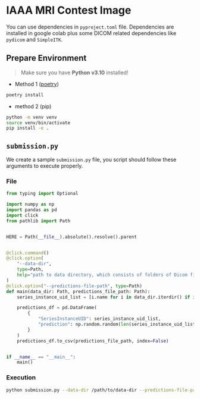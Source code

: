 # IAAA MRI Contest Image

You can use dependencies in `pyproject.toml` file. Dependencies are installed in google colab plus some DICOM related dependencies like `pydicom` and `SimpleITK`.


## Prepare Environment

> Make sure you have **Python v3.10** installed!

- Method 1 ([poetry](https://python-poetry.org/docs/#installation))

```bash
poetry install
```

- method 2 (pip)

```bash
python -m venv venv
source venv/bin/activate
pip install -e .
```

## `submission.py`

We create a sample `submission.py` file, you script should follow these arguments to execute properly.

### File

```python
from typing import Optional

import numpy as np
import pandas as pd
import click
from pathlib import Path


HERE = Path(__file__).absolute().resolve().parent


@click.command()
@click.option(
    "--data-dir",
    type=Path,
    help="path to data directory, which consists of folders of Dicom files, each one corresponding to a Dicom series.",
)
@click.option("--predictions-file-path", type=Path)
def main(data_dir: Path, predictions_file_path: Path):
    series_instance_uid_list = [i.name for i in data_dir.iterdir() if i.is_dir()]

    predictions_df = pd.DataFrame(
        {
            "SeriesInstanceUID": series_instance_uid_list,
            "prediction": np.random.random(len(series_instance_uid_list)),
        }
    )
    predictions_df.to_csv(predictions_file_path, index=False)


if __name__ == "__main__":
    main()
```

### Execution

```bash
python submission.py --data-dir /path/to/data-dir --predictions-file-path /path/to/submission.csv
```
